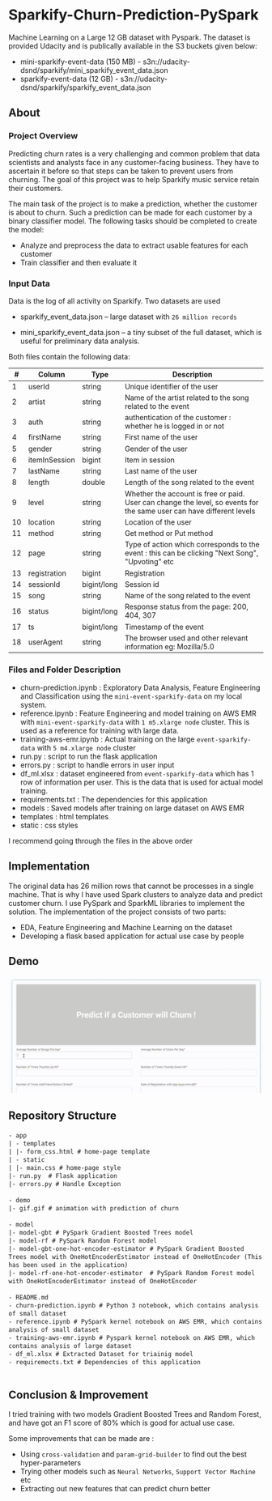 # Sparkify-Churn-Prediction-PySpark

Machine Learning on a Large 12 GB dataset with Pyspark. The dataset is provided Udacity and is publically available in the S3 buckets given below:

* mini-sparkify-event-data (150 MB) - s3n://udacity-dsnd/sparkify/mini_sparkify_event_data.json
* sparkify-event-data (12 GB) - s3n://udacity-dsnd/sparkify/sparkify_event_data.json

## About

### Project Overview

Predicting churn rates is a very challenging and common problem that data scientists and analysts
face in any customer-facing business. They have to ascertain it before so that steps can be taken to prevent users from churning. The goal of this project was to help Sparkify music 
service retain their customers.

The main task of the project is to make a prediction, whether the customer is about to churn. Such a prediction can be made for each customer by a binary classifier model. The following tasks should be completed 
to create the model: 
* Analyze and preprocess the data to extract usable features for each customer 
* Train classifier and then evaluate it

### Input Data

Data is the log of all activity on Sparkify. Two datasets are used

* sparkify_event_data.json – large dataset with `26 million records`

* mini_sparkify_event_data.json – a tiny subset of the full dataset, which is useful for preliminary data analysis. 

Both files contain the following data:

|#| Column | Type | Description |
| --- | --- | --- | --- |
| 1 | userId | string | Unique identifier of the user|
| 2 | artist | string | Name of the artist related to the song related to the event |
| 3 | auth | string | authentication of the customer : whether he is logged in or not |
| 4 | firstName | string | First name of the user |
| 5 | gender | string | Gender of the user |
| 6 | itemInSession | bigint | Item in session |
| 7 | lastName | string | Last name of the user |
| 8 | length | double | Length of the song related to the event |
| 9 | level | string | Whether the account is free or paid. User can change the level, so events for the same user can have different levels |
| 10 | location | string | Location of the user |
| 11 | method | string | Get method or Put method |
| 12 | page | string | Type of action which corresponds to the event : this can be clicking "Next Song", "Upvoting" etc |
| 13 | registration | bigint | Registration |
| 14 | sessionId | bigint/long| Session id|
| 15 | song | string | Name of the song related to the event |
| 16 | status | bigint/long | Response status from the page: 200, 404, 307 |
| 17 | ts | bigint/long | Timestamp of the event |
| 18 | userAgent | string | The browser used and other relevant information eg: Mozilla/5.0 |

### Files and Folder Description

* churn-prediction.ipynb : Exploratory Data Analysis, Feature Engineering and Classification using the `mini-event-sparkify-data` on my local system.
* reference.ipynb : Feature Engineering and model training on AWS EMR with `mini-event-sparkify-data` with `1 m5.xlarge node` cluster. This is used as a reference for training with large data.
* training-aws-emr.ipynb : Actual training on the large `event-sparkify-data` with `5 m4.xlarge node` cluster
* run.py : script to run the flask application
* errors.py : script to handle errors in user input
* df_ml.xlsx : dataset engineered from `event-sparkify-data` which has 1 row of information per user. This is the data that is used for actual model training.
* requirements.txt : The dependencies for this application
* models : Saved models after training on large dataset on AWS EMR
* templates : html templates
* static : css styles

I recommend going through the files in the above order

## Implementation

The original data has 26 million rows that cannot be processes in a single machine. That is why I have used Spark clusters to analyze data and predict customer churn. I use PySpark and SparkML libraries to implement the solution. The implementation of the project consists of two parts:

* EDA, Feature Engineering and Machine Learning on the dataset
* Developing a flask based application for actual use case by people

## Demo

![](demo/gif.gif)

## Repository Structure

```
- app
| - templates
| |- form_css.html # home-page template
| - static 
| |- main.css # home-page style
|- run.py  # Flask application
|- errors.py # Handle Exception

- demo
|- gif.gif # animation with prediction of churn

- model
|- model-gbt # PySpark Gradient Boosted Trees model
|- model-rf # PySpark Random Forest model
|- model-gbt-one-hot-encoder-estimator # PySpark Gradient Boosted Trees model with OneHotEncoderEstimator instead of OneHotEncoder (This has been used in the application)
|- model-rf-one-hot-encoder-estimator  # PySpark Random Forest model with OneHotEncoderEstimator instead of OneHotEncoder

- README.md
- churn-prediction.ipynb # Python 3 notebook, which contains analysis of small dataset
- reference.ipynb # PySpark kernel notebook on AWS EMR, which contains analysis of small dataset
- training-aws-emr.ipynb # Pyspark kernel notebook on AWS EMR, which contains analysis of large dataset
- df_ml.xlsx # Extracted Dataset for triainig model
- requiremects.txt # Dependencies of this application


```

## Conclusion & Improvement

I tried training with two models Gradient Boosted Trees and Random Forest, and have got an F1 score of 80% which is good for actual use case. 


Some improvements that can be made are :

* Using `cross-validation` and `param-grid-builder` to find out the best hyper-parameters 
* Trying other models such as `Neural Networks`, `Support Vector Machine` etc
* Extracting out new features that can predict churn better
